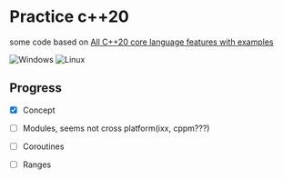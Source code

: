 # Practice c++20

some code based on [All C++20 core language features with examples](https://oleksandrkvl.github.io/2021/04/02/cpp-20-overview.html)

![Windows](https://github.com/maidamai0/cpp_20/actions/workflows/windows.yml/badge.svg)
![Linux](https://github.com/maidamai0/cpp_20/actions/workflows/linux.yml/badge.svg)

## Progress

- [x] Concept

- [ ] Modules, seems not cross platform(ixx, cppm???)

- [ ] Coroutines

- [ ] Ranges
